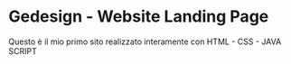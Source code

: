 <h1>Gedesign - Website Landing Page</h1>
<p>Questo è il mio primo sito realizzato interamente con HTML - CSS - JAVA SCRIPT</p>

